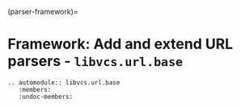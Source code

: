 (parser-framework)=

# Framework: Add and extend URL parsers - `libvcs.url.base`

```{eval-rst}
.. automodule:: libvcs.url.base
   :members:
   :undoc-members:
```
